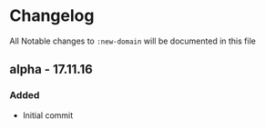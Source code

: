 # Changelog

All Notable changes to `:new-domain` will be documented in this file

## alpha - 17.11.16

### Added
- Initial commit
